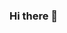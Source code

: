 ### Hi there 👋

<!--
**asligokcenbese/asligokcenbese** is a ✨ _special_ ✨ repository because its `README.md` (this file) appears on your GitHub profile.
I was born in Erzurum .
I was graduated from Bilkent Erzurum Laboratory Schools.
- 🔭 I’m currently a student.
- 🌱 I’m currently learning programming and algorithms.
- My hobbies are: playing classical guitar, reading books, skiing and playing basketball.
- 📫 How to reach me: gokcen.bese@ug.bilkent.edu.tr is my e-mail address that you can reach me.
Fun Fact: I always wanted to be an actress.
- I'm a freshman at Bilkent University in Computer Sciences department.
